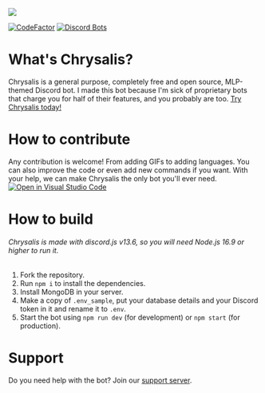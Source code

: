 [![](https://chrysalis.programmerpony.com/images/preview.png)](https://chrysalis.programmerpony.com/)

[![CodeFactor](https://www.codefactor.io/repository/github/programmer-pony/chrysalis/badge)](https://www.codefactor.io/repository/github/programmer-pony/chrysalis)
[![Discord Bots](https://top.gg/api/widget/status/797161820594634762.svg?noavatar=true)](https://discord.gg/Vj2jYQKaJP)

# What's Chrysalis?
Chrysalis is a general purpose, completely free and open source, MLP-themed Discord bot. I made this bot because I'm sick of proprietary bots that charge you for half of their features, and you probably are too. [Try Chrysalis today!](https://discord.com/api/oauth2/authorize?client_id=797161820594634762&permissions=8&scope=bot%20applications.commands)

# How to contribute
Any contribution is welcome! From adding GIFs to adding languages. You can also improve the code or even add new commands if you want. With your help, we can make Chrysalis the only bot you'll ever need. [![Open in Visual Studio Code](https://open.vscode.dev/badges/open-in-vscode.svg)](https://open.vscode.dev/programmer-pony/Chrysalis)

# How to build

###### Chrysalis is made with discord.js v13.6, so you will need Node.js 16.9 or higher to run it.

1. Fork the repository.
2. Run `npm i` to install the dependencies.
3. Install MongoDB in your server.
4. Make a copy of `.env_sample`, put your database details and your Discord token in it and rename it to `.env`.
5. Start the bot using `npm run dev` (for development) or `npm start` (for production).

# Support
Do you need help with the bot? Join our [support server](https://discord.gg/Vj2jYQKaJP).
